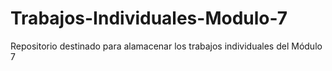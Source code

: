 # Trabajos-Individuales-Modulo-7
Repositorio destinado para alamacenar los trabajos individuales del Módulo 7

